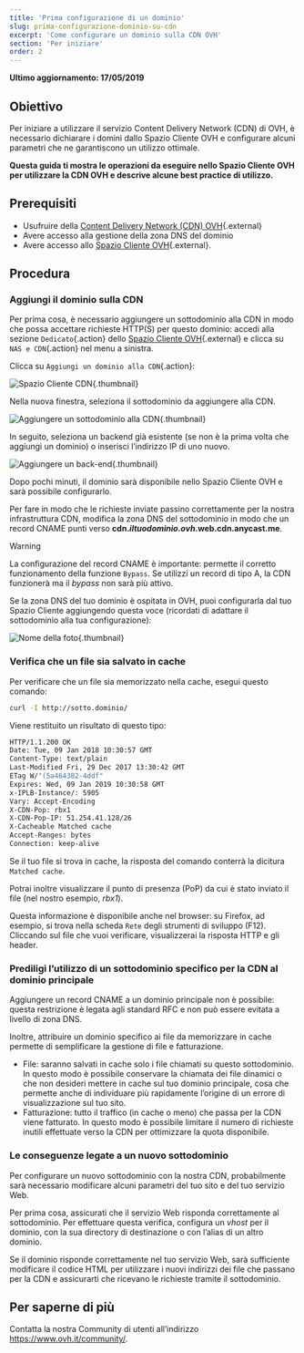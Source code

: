 ```yaml
---
title: 'Prima configurazione di un dominio'
slug: prima-configurazione-dominio-su-cdn
excerpt: 'Come configurare un dominio sulla CDN OVH'
section: 'Per iniziare'
order: 2
---
```


**Ultimo aggiornamento: 17/05/2019**

## Obiettivo

Per iniziare a utilizzare il servizio Content Delivery Network (CDN) di OVH, è necessario dichiarare i domini dallo Spazio Cliente OVH e configurare alcuni parametri che ne garantiscono un utilizzo ottimale. 


**Questa guida ti mostra le operazioni da eseguire nello Spazio Cliente OVH per utilizzare la CDN OVH e descrive alcune best practice di utilizzo.**


## Prerequisiti

- Usufruire della [Content Delivery Network (CDN) OVH](https://www.ovh.it/cdn/){.external}
- Avere accesso alla gestione della zona DNS del dominio
- Avere accesso allo [Spazio Cliente OVH](https://www.ovh.com/auth/?action=gotomanager){.external}.


## Procedura

### Aggiungi il dominio sulla CDN

Per prima cosa, è necessario aggiungere un sottodominio alla CDN in modo che possa accettare richieste HTTP(S) per questo dominio: accedi alla sezione `Dedicato`{.action} dello [Spazio Cliente OVH](https://www.ovh.com/auth/?action=gotomanager){.external} e clicca su `NAS e CDN`{.action} nel menu a sinistra. 

Clicca su `Aggiungi un dominio alla CDN`{.action}:

![Spazio Cliente CDN](images/cdn_customer_panel.png){.thumbnail}

Nella nuova finestra, seleziona il sottodominio da aggiungere alla CDN.

![Aggiungere un sottodominio alla CDN](images/add_cdn_domain_step_1.png){.thumbnail}

In seguito, seleziona un backend già esistente (se non è la prima volta che aggiungi un dominio) o inserisci l’indirizzo IP di uno nuovo.

![Aggiungere un back-end](images/add_cdn_domain_step_2.png){.thumbnail}


Dopo pochi minuti, il dominio sarà disponibile nello Spazio Cliente OVH e sarà possibile configurarlo.

Per fare in modo che le richieste inviate passino correttamente per la nostra infrastruttura CDN, modifica la zona DNS del sottodominio in modo che un record CNAME punti verso **cdn.*iltuodominio.ovh*.web.cdn.anycast.me**.


> [!warning]
>
> La configurazione del record CNAME è importante: permette il corretto funzionamento della funzione `Bypass`. Se utilizzi un record di tipo A, la CDN funzionerà ma il *bypass* non sarà più attivo.
>


Se la zona DNS del tuo dominio è ospitata in OVH, puoi configurarla dal tuo Spazio Cliente aggiungendo questa voce (ricordati di adattare il sottodominio alla tua configurazione): 

![Nome della foto](images/cname_field.png){.thumbnail}

 

### Verifica che un file sia salvato in cache
Per verificare che un file sia memorizzato nella cache, esegui questo comando:

```sh
curl -I http://sotto.dominio/
```

Viene restituito un risultato di questo tipo:

```bash
HTTP/1.1.200 OK
Date: Tue, 09 Jan 2018 10:30:57 GMT
Content-Type: text/plain
Last-Modified Fri, 29 Dec 2017 13:30:42 GMT
ETag W/"(5a464382-4ddf"
Expires: Wed, 09 Jan 2019 10:30:58 GMT
x-IPLB-Instance/: 5905
Vary: Accept-Encoding
X-CDN-Pop: rbx1
X-CDN-Pop-IP: 51.254.41.128/26
X-Cacheable Matched cache
Accept-Ranges: bytes
Connection: keep-alive
```

Se il tuo file si trova in cache, la risposta del comando conterrà la dicitura `Matched cache`.

Potrai inoltre visualizzare il punto di presenza (PoP) da cui è stato inviato il file (nel nostro esempio, *rbx1*).

Questa informazione è disponibile anche nel browser: su Firefox, ad esempio, si trova nella scheda `Rete` degli strumenti di sviluppo (F12). Cliccando sul file che vuoi verificare, visualizzerai la risposta HTTP e gli header.


### Prediligi l’utilizzo di un sottodominio specifico per la CDN al dominio principale

Aggiungere un record CNAME a un dominio principale non è possibile: questa restrizione è legata agli standard RFC e non può essere evitata a livello di zona DNS.

Inoltre, attribuire un dominio specifico ai file da memorizzare in cache permette di semplificare la gestione di file e fatturazione.

- File: saranno salvati in cache solo i file chiamati su questo sottodominio. In questo modo è possibile conservare la chiamata dei file dinamici o che non desideri mettere in cache sul tuo dominio principale, cosa che permette anche di individuare più rapidamente l’origine di un errore di visualizzazione sul tuo sito. 
- Fatturazione: tutto il traffico (in cache o meno) che passa per la CDN viene fatturato. In questo modo è possibile limitare il numero di richieste inutili effettuate verso la CDN per ottimizzare la quota disponibile. 


### Le conseguenze legate a un nuovo sottodominio

Per configurare un nuovo sottodominio con la nostra CDN, probabilmente sarà necessario modificare alcuni parametri del tuo sito e del tuo servizio Web.

Per prima cosa, assicurati che il servizio Web risponda correttamente al sottodominio. Per effettuare questa verifica, configura un *vhost* per il dominio, con la sua directory di destinazione o con l’alias di un altro dominio.

Se il dominio risponde correttamente nel tuo servizio Web, sarà sufficiente modificare il codice HTML per utilizzare i nuovi indirizzi dei file che passano per la CDN e assicurarti che ricevano le richieste tramite il sottodominio.

 
## Per saperne di più

Contatta la nostra Community di utenti all’indirizzo <https://www.ovh.it/community/>.